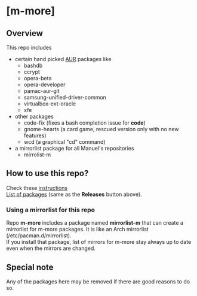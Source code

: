 # [m-more]

## Overview
This repo includes 
- certain hand picked [AUR](https://aur.archlinux.org/packages) packages like
  - bashdb
  - ccrypt
  - opera-beta
  - opera-developer
  - pamac-aur-git
  - samsung-unified-driver-common
  - virtualbox-ext-oracle
  - xfe
- other packages
  - code-fix     (fixes a bash completion issue for **code**)
  - gnome-hearts (a card game, rescued version only with no new features)
  - wcd          (a graphical "cd" command)
- a mirrorlist package for all Manuel's repositories
  - mirrolist-m

## How to use this repo?
Check these [instructions](../../../m-repo-info/blob/master/README.md)<br>
[List of packages](../../../m-more/releases) (same as the <b>Releases</b> button above).

### Using a mirrorlist for this repo
Repo **m-more** includes a package named **mirrorlist-m** that can create a mirrorlist for m-more packages.
It is like an Arch mirrorlist (/etc/pacman.d/mirrorlist).<br>
If you install that package, list of mirrors for m-more stay always up to date even when the mirrors are changed.

## Special note
Any of the packages here may be removed if there are good reasons to do so.
